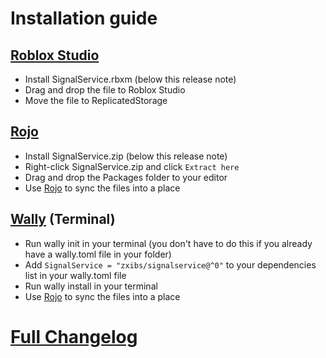 # Installation guide

## [Roblox Studio](https://roblox.com/create)

- Install SignalService.rbxm (below this release note)
- Drag and drop the file to Roblox Studio
- Move the file to ReplicatedStorage

## [Rojo](https://rojo.space/)

- Install SignalService.zip (below this release note)
- Right-click SignalService.zip and click `Extract here`
- Drag and drop the Packages folder to your editor
- Use [Rojo](https://rojo.space/) to sync the files into a place

## [Wally](https://github.com/UpliftGames/wally) (Terminal)

- Run wally init in your terminal (you don't have to do this if you already have a wally.toml file in your folder)
- Add `SignalService = "zxibs/signalservice@^0"` to your dependencies list in your wally.toml file
- Run wally install in your terminal
- Use [Rojo](https://rojo.space/) to sync the files into a place

# [Full Changelog](/changelog.md)